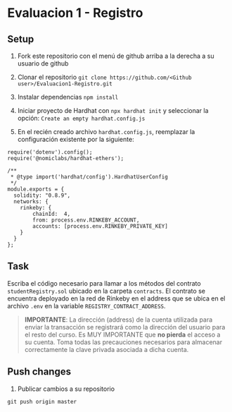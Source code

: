 # Evaluacion 1 - Registro

## Setup

1. Fork este repositorio con el menú de github arriba a la derecha a su usuario de github

2. Clonar el repositorio `git clone https://github.com/<Github user>/Evaluacion1-Registro.git`

3. Instalar dependencias `npm install`

4. Iniciar proyecto de Hardhat con `npx hardhat init` y seleccionar la opción: `Create an empty hardhat.config.js`

5. En el recién creado archivo `hardhat.config.js`, reemplazar la configuración existente por la siguiente:

```
require('dotenv').config();
require('@nomiclabs/hardhat-ethers');

/**
 * @type import('hardhat/config').HardhatUserConfig
 */
module.exports = {
  solidity: "0.8.9",
  networks: {
    rinkeby: {
        chainId:  4,
    	from: process.env.RINKEBY_ACCOUNT,
        accounts: [process.env.RINKEBY_PRIVATE_KEY]
    }
  }
};
```

## Task

Escriba el código necesario para llamar a los métodos del contrato `studentRegistry.sol` ubicado en la carpeta `contracts`. El contrato se encuentra deployado en la red de Rinkeby en el address que se ubica en el archivo `.env` en la variable `REGISTRY_CONTRACT_ADDRESS`.

>**IMPORTANTE**: La dirección (address) de la cuenta utilizada para enviar la transacción se registrará como la dirección del usuario para el resto del curso. Es MUY IMPORTANTE que **no pierda** el acceso a su cuenta. Toma todas las precauciones necesarios para almacenar correctamente la clave privada asociada a dicha cuenta.

## Push changes

1. Publicar cambios a su repositorio

`git push origin master`
